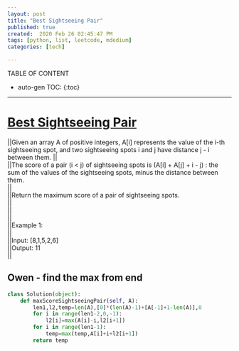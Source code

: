 ```yaml
---
layout: post
title: "Best Sightseeing Pair"
published: true
created:  2020 Feb 26 02:45:47 PM
tags: [python, list, leetcode, mdedium]
categories: [tech]

---
```


TABLE OF CONTENT

* auto-gen TOC:
{:toc}

- - -

# [Best Sightseeing Pair](https://leetcode.com/problems/best-sightseeing-pair/)

||Given an array A of positive integers, A[i] represents the value of the i-th sightseeing spot, and two sightseeing spots i and j have distance j - i between them.
||                                                                                                                                                                  
||The score of a pair (i < j) of sightseeing spots is (A[i] + A[j] + i - j) : the sum of the values of the sightseeing spots, minus the distance between them.      
||                                                                                                                                                                  
||Return the maximum score of a pair of sightseeing spots.                                                                                                          
||                                                                                                                                                                  
||                                                                                                                                                                  
||                                                                                                                                                                  
||Example 1:                                                                                                                                                        
||                                                                                                                                                                  
||Input: [8,1,5,2,6]                                                                                                                                                
||Output: 11                                                                                                                                                        
||                                                                                                                                                                                                                                                                                                                                                                                                                                          

## Owen - find the max from end 

```python
class Solution(object):
    def maxScoreSightseeingPair(self, A):
        len1,l2,temp=len(A),[0]*(len(A)-1)+[A[-1]+1-len(A)],0
        for i in range(len1-2,0,-1):
            l2[i]=max(A[i]-i,l2[i+1])
        for i in range(len1-1):
            temp=max(temp,A[i]+i+l2[i+1])
        return temp
```




